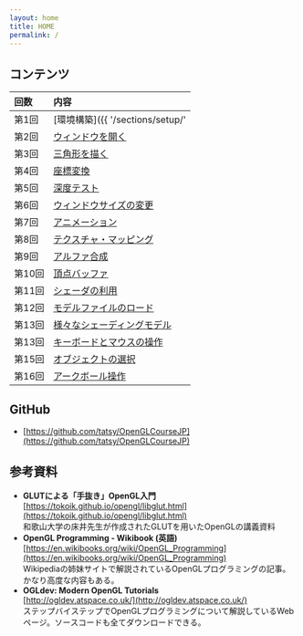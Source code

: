 ```yaml
---
layout: home
title: HOME
permalink: /
---
```


## コンテンツ

| 回数 | 内容 |
|:-----|:-----|
| 第1回 | [環境構築]({{ '/sections/setup/' | relative_url }}) |
| 第2回 | [ウィンドウを開く](src/open_window) | 
| 第3回 | [三角形を描く](src/hello_triangle) | 
| 第4回 | [座標変換](src/coordinate_transformation) |
| 第5回 | [深度テスト](src/depth_testing) |
| 第6回 | [ウィンドウサイズの変更](src/window_resizing) |
| 第7回 | [アニメーション](src/animation) |
| 第8回 | [テクスチャ・マッピング](src/texture_mapping) |
| 第9回 | [アルファ合成](src/alpha_blending) |
| 第10回 | [頂点バッファ](src/vertex_buffer) |
| 第11回 | [シェーダの利用](src/hello_shader) |
| 第12回 | [モデルファイルのロード](src/model_loading) |
| 第13回 | [様々なシェーディングモデル](src/shading_models) |
| 第13回 | [キーボードとマウスの操作](src/keyboard_and_mouse) |
| 第15回 | [オブジェクトの選択](src/object_selection) |
| 第16回 | [アークボール操作](src/arcball_control) |

## GitHub

* [https://github.com/tatsy/OpenGLCourseJP](https://github.com/tatsy/OpenGLCourseJP)

## 参考資料

* **GLUTによる「手抜き」OpenGL入門** <br/>
[https://tokoik.github.io/opengl/libglut.html](https://tokoik.github.io/opengl/libglut.html) <br/>
和歌山大学の床井先生が作成されたGLUTを用いたOpenGLの講義資料
* **OpenGL Programming - Wikibook (英語)** <br/>
[https://en.wikibooks.org/wiki/OpenGL_Programming](https://en.wikibooks.org/wiki/OpenGL_Programming) <br/>
Wikipediaの姉妹サイトで解説されているOpenGLプログラミングの記事。かなり高度な内容もある。
* **OGLdev: Modern OpenGL Tutorials** <br/>
[http://ogldev.atspace.co.uk/](http://ogldev.atspace.co.uk/) <br/>
ステップバイステップでOpenGLプログラミングについて解説しているWebページ。ソースコードも全てダウンロードできる。

